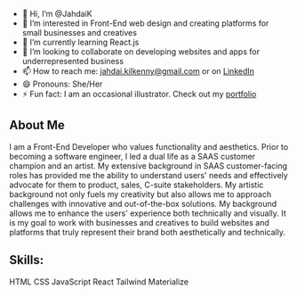- 👋 Hi, I’m @JahdaiK
- 👀 I’m interested in Front-End web design and creating platforms for small businesses and creatives
- 🌱 I’m currently learning React.js 
- 💞️ I’m looking to collaborate on developing websites and apps for underrepresented business
- 📫 How to reach me: jahdai.kilkenny@gmail.com or on [LinkedIn](https://www.linkedin.com/in/jahdaikilkenny/)
- 😄 Pronouns: She/Her
- ⚡ Fun fact: I am an occasional illustrator. Check out my [portfolio]([url](https://jahdaimoriah.com/))

<!---
JahdaiK/JahdaiK is a ✨ special ✨ repository because its `README.md` (this file) appears on your GitHub profile.
You can click the Preview link to take a look at your changes.
--->
## About Me
I am a Front-End Developer who values functionality and aesthetics. Prior to becoming a software engineer, I led a dual life as a SAAS customer champion and an artist. My extensive background in SAAS customer-facing roles has provided me the ability to understand users' needs and effectively advocate for them to product, sales, C-suite stakeholders. My artistic background not only fuels my creativity but also allows me to approach challenges with innovative and out-of-the-box solutions. My background allows me to enhance the users' experience both technically and visually. It is my goal to work with businesses and creatives to build websites and platforms that truly represent their brand both aesthetically and technically.

## Skills:
HTML
CSS
JavaScript
React
Tailwind
Materialize
